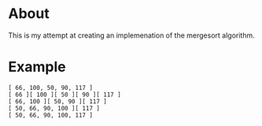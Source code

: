# About
This is my attempt at creating an implemenation of the mergesort algorithm.

# Example
```
[ 66, 100, 50, 90, 117 ]
[ 66 ][ 100 ][ 50 ][ 90 ][ 117 ]
[ 66, 100 ][ 50, 90 ][ 117 ]
[ 50, 66, 90, 100 ][ 117 ]
[ 50, 66, 90, 100, 117 ]
```